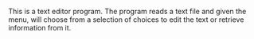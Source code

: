 This is a text editor program. The program reads a text file and given the menu, will
choose from a selection of choices to edit the text or retrieve information from it. 

